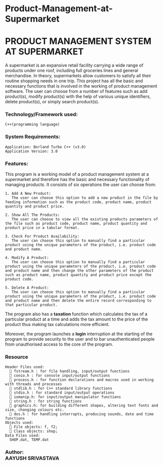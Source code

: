 # Product-Management-at-Supermarket
#                                          PRODUCT MANAGEMENT SYSTEM AT SUPERMARKET

  A supermarket is an expansive retail facility carrying a wide range of products under one roof, including full groceries lines and general merchandise. In theory, supermarkets allow customers to satisfy all their routine shopping needs in one trip. This project has all the basic and necessary functions that is involved in the working of product management software. The user can choose from a number of features such as add product(s), modify product(s) with the help of various unique identifiers, delete product(s), or simply search product(s).
 
###  Technology/Framework used:
    C++(programming language)
    
###  System Requirements:
    Application: Borland Turbo C++ (v3.0) 
    Application Version: 3.0
    
###  Features:
This program is a working model of a product management system at a supermarket and therefore has the basic and necessary functionality of managing products. It consists of six operations the user can choose from:
 
    1. Add A New Product: 
       The user can choose this option to add a new product in the file by feeding information such as the product code, product name, product quantity and product price.
    
    2. Show All The Products: 
       The user can choose to view all the existing products parameters of the file such as product code, product name, product quantity and product price in a tabular format.
    
    3. Check For Product Availability: 
       The user can choose this option to manually find a particular product using the unique parameters of the product, i.e. product code and product name.
    
    4. Modify A Product: 
       The user can choose this option to manually find a particular product using the unique parameters of the product, i.e. product code and product name and then change the other parameters of the product such as product name, product quantity and product price except the product code.
    
    5. Delete A Product: 
       The user can choose this option to manually find a particular product using the unique parameters of the product, i.e. product code and product name and then delete the entire record corresponding to that particular product.
  
  The program also has a **taxation** function which calculates the tax of a particular product at a time and adds the tax amount to the price of the product thus making tax calculations more efficient.
  
  Moreover, the program launches a **login** interruption at the starting of the program to provide security to the user and to bar unauthenticated people from unauthorised access to the core of the program.
  
###  Resource
    Header Files used:
       fstream.h : for file handling, input/output functions
       conio.h : for console input/output functions
       process.h : for function declarations and macros used in working with threads and processes
       stdlib.h : for C++ standard library functions
       stdio.h : for standard input/output operations
       iomanip.h: for input/output manipulator functions
       string.h : for string functions
       graphics.h: for building different shapes, altering text fonts and size, changing colours etc.
       dos.h : for handling interrupts, producing sounds, date and time functions
    Objects used:
       File objects: f, f2;
       Class objects: shop;
    Data Files used:
      SHOP.dat, TEMP.dat
    
###  Author:<br>**AAYUSH SRIVASTAVA**
